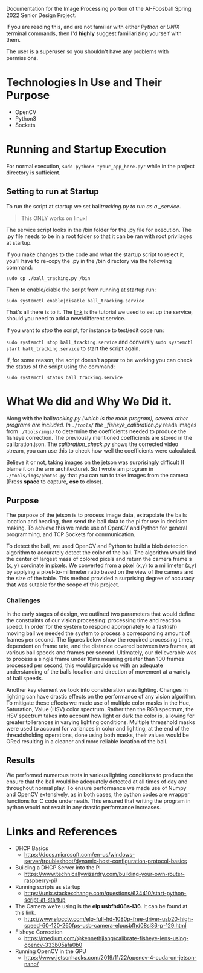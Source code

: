 Documentation for the Image Processing portion of the AI-Foosball Spring 2022 Senior Design Project.

If you are reading this, and are not familiar with either _Python_ or _UNIX_ terminal commands, then I'd **highly** suggest familiarizing yourself with them.

The user is a superuser so you shouldn't have any problems with permissions.

# Technologies In Use and Their Purpose

- OpenCV
- Python3
- Sockets

# Running and Startup Execution

For normal execution, `sudo python3 "your_app_here.py"` while in the project directory is sufficient.

## Setting to run at Startup

To run the script at startup we set ball*tracking.py to run as a \_service*.

> This ONLY works on linux!

The service script looks in the /bin folder for the .py file for execution. The .py file needs to be in a root folder so that it can be ran with root privilages at startup.

If you make changes to the code and what the startup script to relect it, you'll have to re-copy the .py in the /bin directory via the following command:

`sudo cp ./ball_tracking.py /bin`

Then to enable/diable the script from running at startup run:

`sudo systemctl enable|disable ball_tracking.service`

That's all there is to it. The [link](https://unix.stackexchange.com/questions/634410/start-python-script-at-startup) is the tutorial we used to set up the service, should you need to add a new/different service.

If you want to _stop_ the script, for instance to test/edit code run:

`sudo systemctl stop ball_tracking.service` and conversly `sudo systemctl start ball_tracking.service` to start the script again.

If, for some reason, the script doesn't appear to be working you can check the status of the script using the command:

`sudo systemctl status ball_tracking.service`

# What We did and Why We Did it.

Along with the ball*tracking.py (which is the main program), several other programs are included. In `./tools/` the \_fisheye_calibration.py* reads images from `./tools/imgs/` to determine the coefficients needed to produce the fisheye correction. The previously mentioned coefficients are stored in the calibration.json. The _calibration_check.py_ shows the corrected video stream, you can use this to check how well the coefficients were calculated.

Believe it or not, taking images on the jetson was surprisingly difficult (I blame it on the arm architecture). So I wrote am program in `./tools/imgs/photos.py` that you can run to take images from the camera (Press **space** to capture, **esc** to close).

## Purpose

The purpose of the jetson is to process image data, extrapolate the balls location and heading, then send the ball data to the pi for use in decision making. To achieve this we made use of OpenCV and Python for general programming, and TCP Sockets for communication.

To detect the ball, we used OpenCV and Python to build a blob detection algorithm to accurately detect the color of the ball. The algorithm would find the center of largest mass of colored pixels and return the camera frame's (x, y) cordinate in pixels. We converted from a pixel (x,y) to a millimeter (x,y) by applying a pixel-to-millimeter ratio based on the view of the camera and the size of the table. This method provided a surprising degree of accuracy that was sutable for the scope of this project.

### Challenges

In the early stages of design, we outlined two parameters that would define the constraints of our vision processing: processing time and reaction speed. In order for the system to respond appropriately to a fast(ish) moving ball we needed the system to process a corresponding amount of frames per second. The figures below show the required processing times, dependent on frame rate, and the distance covered between two frames, at various ball speeds and frames per second. Ultimately, our delieverable was to process a single frame under 10ms meaning greater than 100 frames processed per second, this would provide us with an adequate understanding of the balls location and direction of movement at a variety of ball speeds.

Another key element we took into consideration was lighting. Changes in lighting can have drastic effects on the performance of any vision algorithm. To mitigate these effects we made use of multiple color masks in the Hue, Saturation, Value (HSV) color spectrum. Rather than the RGB spectrum, the HSV spectrum takes into account how light or dark the color is, allowing for greater tollerances in varying lighting conditions. Multiple threashold masks were used to account for variances in color and lighting, at the end of the threadsholding operations, done using both masks, their values would be ORed resulting in a cleaner and more reliable location of the ball.

## Results

We performed numerous tests in various lighting conditions to produce the ensure that the ball would be adequately detected at all times of day and throughout normal play. To ensure performance we made use of Numpy and OpenCV extensively, as in both cases, the python codes are wrapper functions for C code underneath. This ensured that writing the program in python would not result in any drastic performance increases.

# Links and References

- DHCP Basics
  - <https://docs.microsoft.com/en-us/windows-server/troubleshoot/dynamic-host-configuration-protocol-basics>
- Building a DHCP Server into the Pi
  - <https://www.technicallywizardry.com/building-your-own-router-raspberry-pi/>
- Running scripts as startup
  - <https://unix.stackexchange.com/questions/634410/start-python-script-at-startup>
- The Camera we’re using is the **elp usbfhd08s-l36**. It can be found at this link.
  - <http://www.elpcctv.com/elp-full-hd-1080p-free-driver-usb20-high-speed-60-120-260fps-usb-camera-elpusbfhd08sl36-p-129.html>
- Fisheye Correction
  - <https://medium.com/@kennethjiang/calibrate-fisheye-lens-using-opencv-333b05afa0b0>
- Running OpenCV in the GPU
  - <https://www.jetsonhacks.com/2019/11/22/opencv-4-cuda-on-jetson-nano/>
